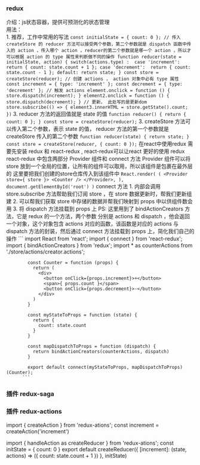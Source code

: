 ### redux
  介绍：js状态容器，提供可预测化的状态管理  
  用法：  
    1. 推荐，工作中常用的写法
      ```
        const initialState = {
          count: 0
        };
        // 传入 createStore 的 reducer 方法可以接受两个参数，第二个参数就是 dispatch 函数中传入的 action ，传入哪个 action ，reducer的第二个参数就是哪一个 action ，所以才可以根据 action 的 type 属性来判断做不同的操作
        function reducer(state = initialState, action) {
          switch(actions.type) : 
            case 'increment': 
              return { count: state.count + 1 };
            case 'decrement': 
              return { count: state.count - 1 };
            default:
              return state;
        }
        const store = createStore(reducer);
        // 创建 actions ， action 对象中必有 type 属性
        const increment = { type: 'increment' };
        const decrement = { type: 'decrement' };
        // 触发 actions
        element.onclick = function () {
          store.dispatch(increment);
        }
        element2.onclick = function () {
          store.dispatch(decrement);
        }
        // 更新， 此处写的是更新dom
        store.subscribe(() => {
          element3.innerHTML = store.getState().count;
        })
      ```
    3. reducer 方法的返回值就是 state 的值
      ```
        function reducer() {
          return {
            count: 0
          };
        }
        const store = createStore(reducer);
      ```
    3. createStore 方法可以传入第二个参数，表示 state 的值， reducer 方法的第一个参数就是 createStore 传入的第二个参数
      ```
        function reducer(state) {
          return state;
        }
        const store = createStore(reducer, { count: 0 });
      ```
  在react中使用redux 需要先安装 redux 和 react-redux , react-redux可以让react 更好的使用 redux 
    react-redux 中包含两部分 Provider 组件和 connect 方法
      Provider 组件可以将 store 放到一个全局的位置，让所有的组件可以取用，所以该组件是包裹在最外层的
      这里要把我们创建的store仓库传入到该组件中
        ```
          React.render(
            (
              <Provider store={ store }>
                <Counter />
              </Provider>,
            ),
            document.getElementById('root')
          )
        ```
      connect 方法
        1. 内部会调用 store.subscribe 方法帮助我们订阅 store ，在 store 数据更新时，帮我们更新组建
        2. 可以帮我们获取 store 中存储的数据并帮我们映射到 props 中以供组件数会用
        3. 将 dispatch 方法挂载到 props 上
        PS: 这里用到了 bindActionCreators 方法，它是 redux 的一个方法，两个参数 分别是 actions 和 dispatch ，他会返回一个对象，这个对象包含 actions 对应的函数，该函数是对应的 actions 与 dispatch 方法的封装，然后通过 connect 方法挂载到 props 上，简化我们自己的操作
          ```
            import React from 'react';
            import { connect } from 'react-redux';
            import { bindActionCreators } from 'redux';
            import * as counterActions from './store/actions/creator.actions';

            const Counter = function (props) {
              return (
                <div>
                  <button onClick={props.increment}>+</button>
                  <span>{ props.count }</span>
                  <button onClick={props.decrement}>-</button>
                </div>
              )
            }

            const myStateToProps = function (state) {
              return {
                count: state.count
              }
            }

            const mapDispatchToProps = function (dispatch) {
              return bindActionCreators(counterActions, dispatch) 
            }

            export default connect(myStateToProps, mapDispatchToProps)(Counter);
          ```

### 插件 redux-saga 

### 插件 redux-actions
  import { createAction } from 'redux-ations';
  const increment = createAction('increment')

  import { handleAction as createReducer } from 'redux-ations';
  const initState = { count: 0 }
  export default  createReducer({
    [increment]: (state, actions) => ({ count: state.count + 1  })
  }, initState)
